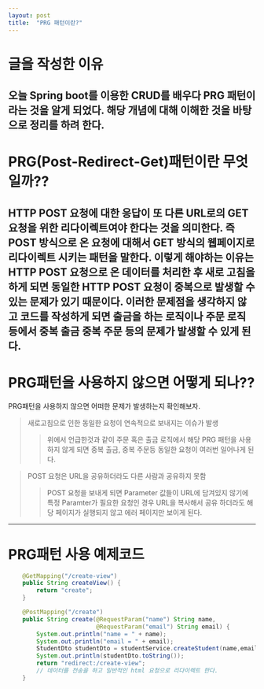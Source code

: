 ```yaml
---
layout: post
title:  "PRG 패턴이란?"
---
```


# 글을 작성한 이유
오늘 Spring boot를 이용한 CRUD를 배우다 PRG 패턴이라는 것을 알게 되었다.
해당 개념에 대해 이해한 것을 바탕으로 정리를 하려 한다.
---

# PRG(Post-Redirect-Get)패턴이란 무엇일까??
HTTP POST 요청에 대한 응답이 또 다른 URL로의 GET 요청을 위한 리다이렉트여야 한다는 것을 의미한다. 
즉 **POST 방식으로 온 요청에 대해서 GET 방식의 웹페이지로 리다이렉트 시키는 패턴**을 말한다.
이렇게 해야하는 이유는 HTTP POST 요청으로 온 데이터를 처리한 후 새로 고침을 하게 되면 
**동일한 HTTP POST 요청이 중복으로 발생**할 수 있는 문제가 있기 때문이다.
이러한 문제점을 생각하지 않고 코드를 작성하게 되면 출금을 하는 로직이나 주문 로직 등에서 중복 출금 중복 주문 등의 문제가 발생할 수 있게 된다.
---

# PRG패턴을 사용하지 않으면 어떻게 되나??
PRG패턴을 사용하지 않으면 어떠한 문제가 발생하는지 확인해보자.
> 새로고침으로 인한 동일한 요청이 연속적으로 보내지는 이슈가 발생
>> 위에서 언급한것과 같이 주문 혹은 출금 로직에서 해당 PRG 패턴을 사용하지 않게 되면 중복 출금, 중복 주문등 동일한 요청이 여러번 일어나게 된다.

> POST 요청은 URL을 공유하더라도 다른 사람과 공유하지 못함
>> POST 요청을 보내게 되면 Parameter 값들이 URL에 담겨있지 않기에 특정 Paramter가 필요한 요청인 경우 URL을 복사해서 공유 하더라도 해당 페이지가 실행되지 않고
에러 페이지만 보이게 된다.
---

# PRG패턴 사용 예제코드
``` java 
    @GetMapping("/create-view")
    public String createView() {
        return "create";
    }

    @PostMapping("/create")
    public String create(@RequestParam("name") String name,
                         @RequestParam("email") String email) {
        System.out.println("name = " + name);
        System.out.println("email = " + email);
        StudentDto studentDto = studentService.createStudent(name,email);
        System.out.println(studentDto.toString());
        return "redirect:/create-view";
        // 데이터를 전송을 하고 일반적인 html 요청으로 리다이렉트 한다.
    }
```
